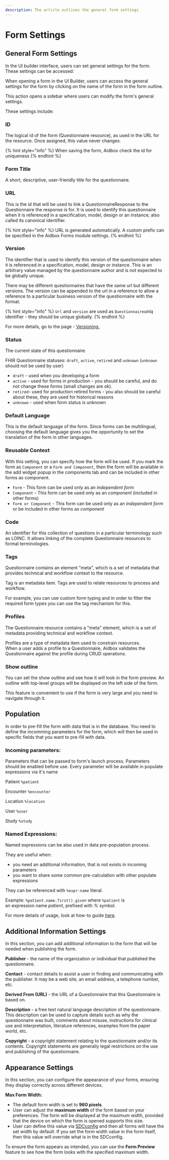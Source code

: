 ```yaml
---
description: The article outlines the general form settings
---
```


# Form Settings

## General Form Settings

In the UI builder interface, users can set general settings for the form. These settings can be accessed:

When opening a form in the UI Builder, users can access the general settings for the form by clicking on the name of the form in the form outline.

This action opens a sidebar where users can modify the form's general settings.

These settings include:

### ID

The logical id of the form (Questionnaire resource), as used in the URL for the resource. Once assigned, this value never changes.

{% hint style="info" %}
When saving the form, Aidbox check the id for uniqueness
{% endhint %}

### Form Title

A short, descriptive, user-friendly title for the questionnaire.

### URL

This is the id that will be used to link a QuestionnaireResponse to the Questionnaire the response is for. It is used to identify this questionnaire when it is referenced in a specification, model, design or an instance; also called its canonical identifier.



{% hint style="info" %}
URL is generated automatically. A custom prefix can be specified in the Aidbox Forms module settings.
{% endhint %}

### Version

The identifier that is used to identify this version of the questionnaire when it is referenced in a specification, model, design or instance. This is an arbitrary value managed by the questionnaire author and is not expected to be globally unique.

There may be different questionnaires that have the same url but different versions. The version can be appended to the url in a reference to allow a reference to a particular business version of the questionnaire with the format.

{% hint style="info" %}
`Url` and `version` are used as `Questionnaire`uniq identifier - they should be unique globally.
{% endhint %}

For more details, go to the page - [Versioning.](versioning.md)

### Status

The current state of this questionnaire.

FHIR Questionnaire statuses: `draft`, `active`, `retired` and `unknown` (`unknown` should not be used by user)

* `draft` - used when you developing a form
* `active` - used for forms in production - you should be careful, and do not change these forms (small changes are ok).
* `retired`- used for production retired forms - you also should be careful about these, they are used for historical reasons
* `unknown`  - used when form status is unknown

### Default Language

This is the default language of the form. Since forms can be multilingual, choosing the default language gives you the opportunity to set the translation of the form in other languages.

### Reusable Context

With this setting, you can specify how the form will be used. If you mark the form as `Component` or a `Form and Component`, then the form will be available in the add widget popup in the components tab and can be included in other forms as component.

* `Form` - This form can be used only as an _independent form_
* `Component` - This form can be used only as an _component_ (included in other forms)
* `Form or Component` - This form can be used only as an _independent form_ or be included in other forms as _component_

### Code

An identifier for this collection of questions in a particular terminology such as LOINC.  It allows linking of the complete Questionnaire resources to formal terminologies.

### Tags

Questionnaire contains an element "meta", which is a set of metadata that provides technical and workflow context to the resource.&#x20;

Tag is an metadata item.  Tags are used to relate resources to process and workflow.

For example, you can use custom form typing and in order to filter the required form types you can use the tag mechanism for this.



### Profiles

The Questionnaire resource contains a "meta" element, which is a set of metadata providing technical and workflow context.

Profiles are a type of metadata item used to constrain resources.\
When a user adds a profile to a Questionnaire, Aidbox validates the Questionnaire against the profile during CRUD operations.

### Show outline

You can set the show outline and see how it will look in the form preview. An outline with top-level groups will be displayed on the left side of the form.

This feature is convenient to use if the form is very large and you need to navigate through it.

## Population

In order to pre-fill the form with data that is in the database. You need to define the incomming parameters for the form, which will then be used in specific fields that you want to pre-fill with data.

### **Incoming parameters:**

Parameters that can be passed to form's launch process. Parameters should be enabled before use. Every parameter will be available in populate expressions via it's name&#x20;

Patient  `%patient`

Encounter `%encounter`&#x20;

Location `%location`&#x20;

User `%user`&#x20;

Study `%study`

### **Named Expressions:**

Named expressions can be also used in data pre-population process.&#x20;

They are useful when:

* you need an additional information, that is not exists in incoming parameters
* you want to share some common pre-calculation with other populate expressions

They can be referenced with `%expr-name` literal.

Example: `%patient.name.first().given` where `%patient` is\
an expression name _patient_, prefixed with _%_ symbol.

For more details of usage, look at how-to guide [here](how-to-guides/how-to.md).

## Additional Information Settings

In this section, you can add additional information to the form that will be needed when publishing the form.

**Publisher** - the name of the organization or individual that published the questionnaire.

**Contact** - contact details to assist a user in finding and communicating with the publisher. It may be a web site, an email address, a telephone number, etc.

**Derived From (URL)** - the URL of a Questionnaire that this Questionnaire is based on.

**Description** - a free text natural language description of the questionnaire. This description can be used to capture details such as why the questionnaire was built, comments about misuse, instructions for clinical use and interpretation, literature references, examples from the paper world, etc.

**Copyright** - a copyright statement relating to the questionnaire and/or its contents. Copyright statements are generally legal restrictions on the use and publishing of the questionnaire.

## Appearance Settings

In this section, you can configure the appearance of your forms, ensuring they display correctly across different devices.

**Max Form Width:**

* The default form width is set to **960 pixels**.
* User can adjust the **maximum width** of the form based on your preferences. The form will be displayed at the maximum width, provided that the device on which the form is opened supports this size.
* User can define this value via [SDCconfig](https://docs.aidbox.app/modules/aidbox-forms/aidbox-ui-builder-alpha/configuration#configuration-resource-structure) and then all forms will have the set width by default. If you set the form width value in the form itself, then this value will override what is in the SDCconfig.

To ensure the form appears as intended, you can use the **Form Preview** feature to see how the form looks with the specified maximum width.
